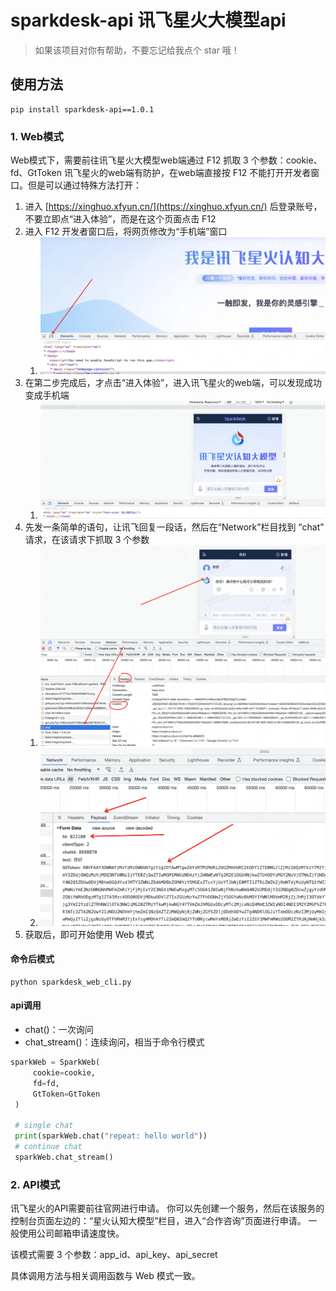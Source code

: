 # sparkdesk-api 讯飞星火大模型api
> 如果该项目对你有帮助，不要忘记给我点个 star 哦！
## 使用方法
```shell
pip install sparkdesk-api==1.0.1
```

### 1. Web模式
Web模式下，需要前往讯飞星火大模型web端通过 F12 抓取 3 个参数：cookie、fd、GtToken
讯飞星火的web端有防护，在web端直接按 F12 不能打开开发者窗口。但是可以通过特殊方法打开：
1. 进入 [https://xinghuo.xfyun.cn/](https://xinghuo.xfyun.cn/) 后登录账号，不要立即点“进入体验”，而是在这个页面点击 F12
2. 进入 F12 开发者窗口后，将网页修改为“手机端”窗口
    1. ![](1688642799640-image.png)
3. 在第二步完成后，才点击“进入体验”，进入讯飞星火的web端，可以发现成功变成手机端
    1. ![](1688642948745-image.png)
4. 先发一条简单的语句，让讯飞回复一段话，然后在“Network”栏目找到 “chat” 请求，在该请求下抓取 3 个参数
    1. ![](1688643113313-image.png)
    2. ![](1688643185781-image.png)
5. 获取后，即可开始使用 Web 模式

#### 命令后模式
```shell
python sparkdesk_web_cli.py
```

#### api调用
- chat()：一次询问
- chat_stream()：连续询问，相当于命令行模式
```python
sparkWeb = SparkWeb(
     cookie=cookie,
     fd=fd,
     GtToken=GtToken
 )

 # single chat
 print(sparkWeb.chat("repeat: hello world"))
 # continue chat
 sparkWeb.chat_stream()
```

### 2. API模式
讯飞星火的API需要前往官网进行申请。
你可以先创建一个服务，然后在该服务的控制台页面左边的：“星火认知大模型”栏目，进入“合作咨询”页面进行申请。
一般使用公司邮箱申请速度快。

该模式需要 3 个参数：app_id、api_key、api_secret

具体调用方法与相关调用函数与 Web 模式一致。
